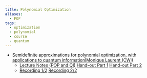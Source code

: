 ```yaml
---
title: Polynomial Optimization
aliases:
  - POP
tags:
  - optimization
  - polynomial
  - course
  - quantum
---
```


 
 
 - [Semidefinite approximations for polynomial optimization, with applications to quantum information](https://drive.google.com/file/d/1cgErrrstRVfacz2YQIryLiKNheHQ9LxZ/view?usp=sharing)|[Monique Laurent (CWI)](https://www.cwi.nl/en/people/monique-laurent/) 
	 - [Lecture Notes (POP and QI)](https://drive.google.com/file/d/1Ptn3PIWcVrgjV2U1mFWGzjqS4dyArrOk/view?usp=sharing) [Hand-out Part 1](https://drive.google.com/file/d/1ul0vLcb9jAvk0XEJF-N4xr3PByWdUPoz/view?usp=sharing)  [Hand-out Part 2](https://drive.google.com/file/d/18y9KWVAws2HXdWNYhAxlgMtvW8e_dvUj/view?usp=sharing)  
	 - [Recording 1/2](https://youtu.be/i5LiEp7j9Nw) [Recording 2/2](https://youtu.be/CbxqvnLUG04)  